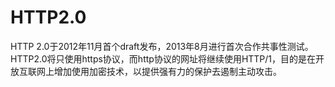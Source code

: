# HTTP2.0

HTTP 2.0于2012年11月首个draft发布，2013年8月进行首次合作共事性测试。HTTP2.0将只使用https协议，而http协议的网址将继续使用HTTP/1，目的是在开放互联网上增加使用加密技术，以提供强有力的保护去遏制主动攻击。
